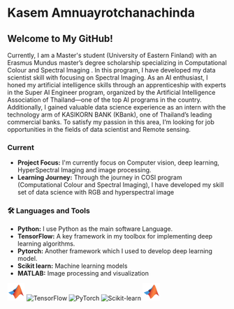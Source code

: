 # Kasem Amnuayrotchanachinda

## Welcome to My GitHub!
Currently, I am a Master's student (University of Eastern Finland) with an Erasmus Mundus master’s degree scholarship specializing in Computational Colour and Spectral Imaging . In this program, I have developed my data scientist skill with focusing on Spectral Imaging. As an AI enthusiast, I honed my artificial intelligence skills through an apprenticeship with experts in the Super AI Engineer program, organized by the Artificial Intelligence Association of Thailand—one of the top AI programs in the country. Additionally, I gained valuable data science experience as an intern with the technology arm of KASIKORN BANK (KBank), one of Thailand’s leading commercial banks. To satisfy my passion in this area, I’m looking for job opportunities in the fields of data scientist and Remote sensing.

### Current 
- **Project Focus:** I'm currently focus on Computer vision, deep learning, HyperSpectral Imaging and image processing.
- **Learning Journey:** Through the journey in COSI program (Computational Colour and Spectral Imaging), I have developed my skill set of data science with RGB and hyperspectral image

### 🛠️ Languages and Tools

- **Python:** I use Python as the main software Language.
- **TensorFlow:** A key framework in my toolbox for implementing deep learning algorithms.
- **Pytorch:** Another framework which I used to develop deep learning model.
- **Scikit learn:** Machine learning models
- **MATLAB:** Image processing and visualization

<div align="left">
  <img src="https://raw.githubusercontent.com/devicons/devicon/master/icons/matlab/matlab-original.svg" alt="MATLAB" width="40" height="40"/>
  <img src="https://www.vectorlogo.zone/logos/tensorflow/tensorflow-icon.svg" alt="TensorFlow" width="40" height="40"/>
  <img src="https://www.vectorlogo.zone/logos/pytorch/pytorch-icon.svg" alt="PyTorch" width="40" height="40"/>
  <img src="https://upload.wikimedia.org/wikipedia/commons/0/05/Scikit_learn_logo_small.svg" alt="Scikit-learn" width="40" height="40"/>
  <img src="https://raw.githubusercontent.com/devicons/devicon/master/icons/matlab/matlab-original.svg" alt="MATLAB" width="40" height="40"/>
  
</div>
